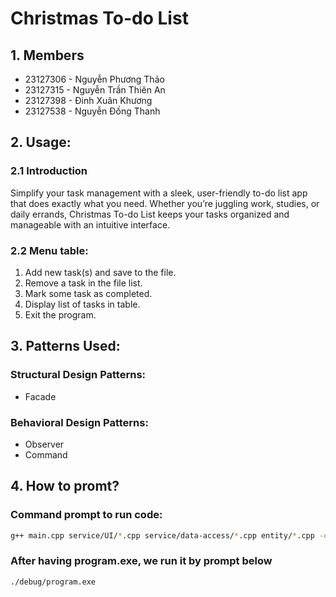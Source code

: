 # Christmas To-do List


## 1. Members
- 23127306 - Nguyễn Phương Thảo
- 23127315 - Nguyễn Trần Thiên An
- 23127398 - Đinh Xuân Khương
- 23127538 - Nguyễn Đồng Thanh
## 2. Usage:
### 2.1 Introduction
Simplify your task management with a sleek, user-friendly to-do list app that does exactly what you need. Whether you’re juggling work, studies, or daily errands, Christmas To-do List keeps your tasks organized and manageable with an intuitive interface.

### 2.2 Menu table:
1. Add new task(s) and save to the file.
2. Remove a task in the file list.
3. Mark some task as completed.
4. Display list of tasks in table.
5. Exit the program.

## 3. Patterns Used:
### Structural Design Patterns:
- Facade
### Behavioral Design Patterns:
- Observer
- Command

## 4. How to promt?
### Command prompt to run code:
```bash
g++ main.cpp service/UI/*.cpp service/data-access/*.cpp entity/*.cpp -o debug/program.exe
```
### After having program.exe, we run it by prompt below
```bash
./debug/program.exe
```
